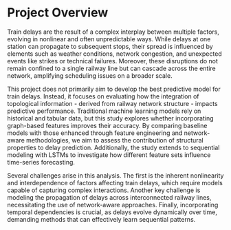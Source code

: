 # Project Overview

Train delays are the result of a complex interplay between multiple factors, evolving in nonlinear and often unpredictable ways. While delays at one station can propagate to subsequent stops, their spread is influenced by elements such as weather conditions, network congestion, and unexpected events like strikes or technical failures. Moreover, these disruptions do not remain confined to a single railway line but can cascade across the entire network, amplifying scheduling issues on a broader scale.

This project does not primarily aim to develop the best predictive model for train delays. Instead, it focuses on evaluating how the integration of topological information - derived from railway network structure - impacts predictive performance. Traditional machine learning models rely on historical and tabular data, but this study explores whether incorporating graph-based features improves their accuracy. By comparing baseline models with those enhanced through feature engineering and network-aware methodologies, we aim to assess the contribution of structural properties to delay prediction. Additionally, the study extends to sequential modeling with LSTMs to investigate how different feature sets influence time-series forecasting.

Several challenges arise in this analysis. The first is the inherent nonlinearity and interdependence of factors affecting train delays, which require models capable of capturing complex interactions. Another key challenge is modeling the propagation of delays across interconnected railway lines, necessitating the use of network-aware approaches. Finally, incorporating temporal dependencies is crucial, as delays evolve dynamically over time, demanding methods that can effectively learn sequential patterns.